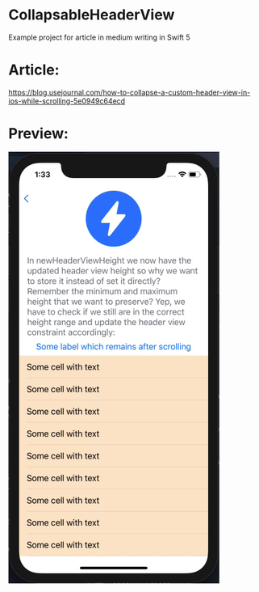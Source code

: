 # CollapsableHeaderView
Example project for article in medium writing in Swift 5


# Article:

https://blog.usejournal.com/how-to-collapse-a-custom-header-view-in-ios-while-scrolling-5e0949c64ecd

# Preview:
![](preview.gif)
